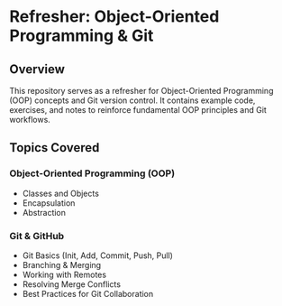 # Refresher: Object-Oriented Programming & Git

## Overview

This repository serves as a refresher for Object-Oriented Programming (OOP) concepts and Git version control. It contains example code, exercises, and notes to reinforce fundamental OOP principles and Git workflows.

## Topics Covered

### Object-Oriented Programming (OOP)

- Classes and Objects
- Encapsulation
- Abstraction

### Git & GitHub

- Git Basics (Init, Add, Commit, Push, Pull)
- Branching & Merging
- Working with Remotes
- Resolving Merge Conflicts
- Best Practices for Git Collaboration


